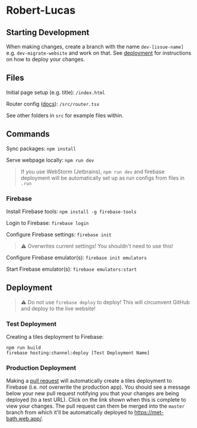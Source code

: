 # Robert-Lucas

## Starting Development

When making changes, create a branch with the name `dev-[issue-name]`
e.g. `dev-migrate-website` and work on that. See [deployment](#deployment) for
instructions on how to deploy your changes.

## Files

Initial page setup (e.g. title): `/index.html`

Router config ([docs](https://reactrouter.com/en/main)): `/src/router.tsx`

See other folders in `src` for example files within.

## Commands

Sync packages: `npm install`

Serve webpage locally: `npm run dev`

> If you use WebStorm (Jetbrains), `npm run dev` and firebase deployment
will be automatically set up as run configs from files in `.run`

### Firebase

Install Firebase tools: `npm install -g firebase-tools`

Login to Firebase: `firebase login`

Configure Firebase settings: `firebase init`
> :warning: Overwrites current settings! You shouldn't need to use this!

Configure Firebase emulator(s): `firebase init emulators`

Start Firebase emulator(s): `firebase emulators:start`

## Deployment

> :warning: Do not use `firebase deploy` to deploy! This will circumvent GitHub and deploy
to the live website!

### Test Deployment

Creating a tiles deployment to Firebase:
```
npm run build
firebase hosting:channel:deploy [Test Deployment Name]
```

### Production Deployment

Making a [pull request](https://github.com/Robert-M-Lucas/robert-lucas/compare)
will automatically create a tiles deployment to Firebase (i.e. not
overwrite the production app). You should see a message below your new pull
request notifying you that your changes are being deployed (to a test URL). Click on
the link shown when this is complete to view your changes. The pull
request can them be merged into the `master` branch from which it'll
be automatically deployed to https://met-bath.web.app/.